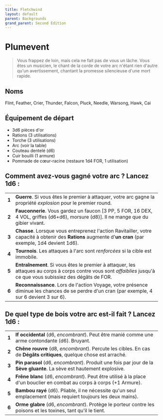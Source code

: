 ```yaml
---
title: Fletchwind
layout: default
parent: Backgrounds
grand_parent: Second Edition
---
```


# Plumevent

> Vous frappez de loin, mais cela ne fait pas de vous un lâche. Vous êtes un musicien, le chant de la corde de votre arc n'étant rien d'autre qu'un avertissement, chantant la promesse silencieuse d'une mort rapide.

## Noms

Flint, Feather, Crier, Thunder, Falcon, Pluck, Needle, Warsong, Hawk, Cai

## Équipement de départ

- 3d6 pièces d'or
- Rations (3 utilisations)
- Torche (3 utilisations)
- Arc (voir la table)
- Couteau dentelé (d6)
- Cuir bouilli (1 armure)
- Pommade de cœur-racine (restaure 1d4 FOR, 1 utilisation)

## Comment avez-vous gagné votre arc ? Lancez 1d6 :

|       |                                                                                                                                                                                                             |
| ----- | ----------------------------------------------------------------------------------------------------------------------------------------------------------------------------------------------------------- |
| **1** | **Guerre**. Si vous êtes le premier à attaquer, votre arc gagne la propriété _explosion_ pour le premier round. |
| **2** | **Fauconnerie**. Vous gardez un faucon [3 PP, 5 FOR, 16 DEX, 4 VOL, griffes (d6+d6), morsure (d8)]. Il ne mange que du gibier vivant. |
| **3** | **Chasse**. Lorsque vous entreprenez l'action Ravitailler, votre capacité à obtenir des **Rations** augmente d'**un cran** (par exemple, 1d4 devient 1d6). |
| **4** | **Tournois**. Les attaques à l'arc sont _renforcées_ si la cible est immobile. |
| **5** | **Entraînement**. Si vous êtes le premier à attaquer, les attaques au corps à corps contre vous sont _affaiblies_ jusqu'à ce que vous subissiez des dégâts de FOR. |
| **6** | **Reconnaissance**. Lors de l'action Voyage, votre présence diminue les chances de se perdre d'un cran (par exemple, 4 sur 6 devient 3 sur 6). |

## De quel type de bois votre arc est-il fait ? Lancez 1d6 :

|       |                                                                                                          |
| ----- | -------------------------------------------------------------------------------------------------------- |
| **1** | **If occidental** (d6, _encombrant_). Peut être manié comme une arme contondante (d6). Bruyant. |
| **2** | **Chêne rouvre** (d8, _encombrant_). Percute les cibles. En cas de **Dégâts critiques**, quelque chose est arraché. |
| **3** | **Pin parasol** (d6, _encombrant_). Produit une fois par jour de la **Sève gluante**. La sève est hautement explosive. |
| **4** | **Frêne blanc** (d6, _encombrant_). Peut être utilisé à la place d'un bouclier en combat au corps à corps (+1 Armure). |
| **5** | **Bambou rayé** (d6). Pliable, il ne nécessite qu'un seul emplacement (mais requiert toujours les deux mains). |
| **6** | **Orme glabre** (d6, _encombrant_). Protège le porteur contre les poisons et les toxines, tant qu'il le tient. |